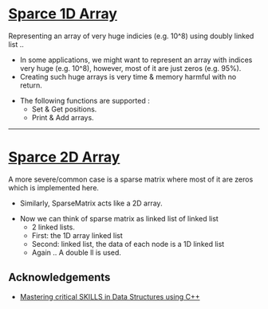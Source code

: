 
# [Sparce 1D Array](https://github.com/3ein39/Sparce_Array_Matrix/blob/main/1d_sparce.cpp) 


Representing an array of very huge indicies (e.g. 10^8) using doubly linked list .. 

- In some applications, we might want to represent an array with indices very huge (e.g. 10^8), however, most of it are just zeros (e.g. 95%).
- Creating such huge arrays is very time & memory harmful with no return.
* The following functions are supported :
    - Set & Get positions.
    - Print & Add arrays.
---
# [Sparce 2D Array](https://github.com/3ein39/Sparce_Array_Matrix/blob/main/2d_sparce.cpp) 
A more severe/common case is a sparse matrix where most of it are zeros which is implemented here.

- Similarly, SparseMatrix acts like a 2D array.
* Now we can think of sparse matrix as linked list of linked list
    - 2 linked lists.
    - First: the 1D array linked list
    - Second: linked list, the data of each node is a 1D linked list
    - Again .. A double ll is used.
    
## Acknowledgements

 - [Mastering critical SKILLS in Data Structures using C++](https://www.udemy.com/course/dscpp-skills/)

